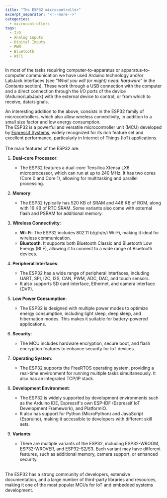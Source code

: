```yaml
---
title: "The ESP32 microcontroller"
excerpt_separator: "<!--more-->"
categories:
  - microcontrollers
tags:
  - I/O
  - Analog Inputs
  - Digital Inputs
  - PWM
  - Bluetooth
  - WiFi
---
```

In most of the tasks requiring computer-to-apparatus or apparatus-to-computer communication we have used Arduino technology and/or LabJack interfaces (see "*What you will (or might) need: hardware*" in the *Contents* section).
These work through a USB connection with the computer and a direct connection through the I/O ports of the device (Arduino/LabJack) with the external device to control, or from which to receive, data/signals. 

<!--more-->
An interesting addition to the above, consists in the ESP32 family of microcontrollers, which also allow wireless connectivity, in addition to a small size factor and low energy consumption.
<br /> 
The ESP32 is a powerful and versatile microcontroller unit (MCU) developed by [Espressif Systems](https://www.espressif.com/), widely recognized for its rich feature set and excellent performance, particularly in Internet of Things (IoT) applications.  
<br />
The main features of the ESP32 are:

1. **Dual-core Processor**:
   - The ESP32 features a dual-core Tensilica Xtensa LX6 microprocessor, which can run at up to 240 MHz. It has two cores (Core 0 and Core 1), allowing for multitasking and parallel processing.

2. **Memory**:
   - The ESP32 typically has 520 KB of SRAM and 448 KB of ROM, along with 16 KB of RTC SRAM. Some variants also come with external flash and PSRAM for additional memory.

3. **Wireless Connectivity**:
   - **Wi-Fi**: The ESP32 includes 802.11 b/g/n/e/i Wi-Fi, making it ideal for wireless communication.
   - **Bluetooth**: It supports both Bluetooth Classic and Bluetooth Low Energy (BLE), allowing it to connect to a wide range of Bluetooth devices.

4. **Peripheral Interfaces**:
   - The ESP32 has a wide range of peripheral interfaces, including UART, SPI, I2C, I2S, CAN, PWM, ADC, DAC, and touch sensors.
   - It also supports SD card interface, Ethernet, and camera interface (DVP).

5. **Low Power Consumption**:
   - The ESP32 is designed with multiple power modes to optimize energy consumption, including light sleep, deep sleep, and hibernation modes. This makes it suitable for battery-powered applications.

6. **Security**:
   - The MCU includes hardware encryption, secure boot, and flash encryption features to enhance security for IoT devices.

7. **Operating System**:
   - The ESP32 supports the FreeRTOS operating system, providing a real-time environment for running multiple tasks simultaneously. It also has an integrated TCP/IP stack.

8. **Development Environment**:
   - The ESP32 is widely supported by development environments such as the Arduino IDE, Espressif's own ESP-IDF (Espressif IoT Development Framework), and PlatformIO.
   - It also has support for Python (MicroPython) and JavaScript (Espruino), making it accessible to developers with different skill sets.

9. **Variants**:
   - There are multiple variants of the ESP32, including ESP32-WROOM, ESP32-WROVER, and ESP32-S2/S3. Each variant may have different features, such as additional memory, camera support, or enhanced security.  
<br />
The ESP32 has a strong community of developers, extensive documentation, and a large number of third-party libraries and resources, making it one of the most popular MCUs for IoT and embedded systems development.


